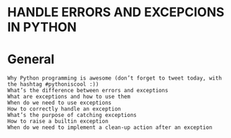 #       HANDLE ERRORS AND EXCEPCIONS IN PYTHON

# General

    Why Python programming is awesome (don’t forget to tweet today, with the hashtag #pythoniscool :))
    What’s the difference between errors and exceptions
    What are exceptions and how to use them
    When do we need to use exceptions
    How to correctly handle an exception
    What’s the purpose of catching exceptions
    How to raise a builtin exception
    When do we need to implement a clean-up action after an exception
